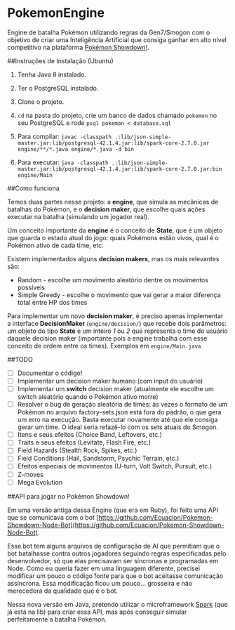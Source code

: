 # PokemonEngine

Engine de batalha Pokémon utilizando regras da Gen7/Smogon com o objetivo de criar uma Inteligência Artificial que consiga ganhar em alto nível competitivo na plataforma [Pokémon Showdown!](http://play.pokemonshowdown.com/).

##Instruções de Instalação (Ubuntu)

1. Tenha Java 8 instalado.

2. Ter o PostgreSQL instalado.

3. Clone o projeto.

3. `cd` na pasta do projeto, crie um banco de dados chamado `pokemon` no seu PostgreSQL e rode `psql pokemon < database.sql`

4. Para compilar: `javac -classpath .:lib/json-simple-master.jar:lib/postgresql-42.1.4.jar:lib/spark-core-2.7.0.jar engine/**/*.java engine/*.java -d bin`

5. Para executar: `java -classpath .:lib/json-simple-master.jar:lib/postgresql-42.1.4.jar:lib/spark-core-2.7.0.jar:bin engine/Main`

##Como funciona

Temos duas partes nesse projeto: a **engine**, que simula as mecânicas de batalhas do Pokémon, e o **decision maker**, que escolhe quais ações executar na batalha (simulando um jogador real).

Um conceito importante da **engine** é o conceito de **State**, que é um objeto que guarda o estado atual do jogo: quais Pokémons estão vivos, qual é o Pokémon ativo de cada time, etc.

Existem implementados alguns **decision makers**, mas os mais relevantes são:

 - Random - escolhe um movimento aleatório dentre os movimentos possíveis
 - Simple Greedy - escolhe o movimento que vai gerar a maior diferença total entre HP dos times

Para implementar um novo **decision maker**, é preciso apenas implementar a interface **DecisionMaker** (`engine/decision/`) que recebe dois parâmetros: um objeto do tipo **State** e um inteiro *1* ou *2* que representa o time do usuário daquele decision maker (importante pois a engine trabalha com esse conceito de ordem entre os times). Exemplos em `engine/Main.java`

##TODO

- [ ] Documentar o código!
- [ ] Implementar um decision maker humano (com input do usuário)
- [ ] Implementar um **switch** decision maker (atualmente ele escolhe um switch aleatório quando o Pokémon ativo morre)
- [ ] Resolver o bug de geração aleatória de times: às vezes o formato de um Pokémon no arquivo factory-sets.json está fora do padrão, o que gera um erro na execução. Basta executar novamente até que ele consiga gerar um time. O ideal seria refazê-lo com os sets atuais do Smogon.
- [ ] Itens e seus efeitos (Choice Band, Leftovers, etc.)
- [ ] Traits e seus efeitos (Levitate, Flash Fire, etc.)
- [ ] Field Hazards (Stealth Rock, Spikes, etc.)
- [ ] Field Conditions (Hail, Sandstorm, Psychic Terrain, etc.)
- [ ] Efeitos especiais de movimentos (U-turn, Volt Switch, Pursuit, etc.)
- [ ] Z-moves
- [ ] Mega Evolution

##API para jogar no Pokémon Showdown!

Em uma versão antiga dessa Engine (que era em Ruby), foi feito uma API que se comunicava com o bot [https://github.com/Ecuacion/Pokemon-Showdown-Node-Bot](https://github.com/Ecuacion/Pokemon-Showdown-Node-Bot).

Esse bot tem alguns arquivos de configuração de AI que permitiam que o bot batalhasse contra outros jogadores seguindo regras especificadas pelo desenvolvedor, só que elas precisavam ser síncronas e programadas em Node. Como eu queria fazer em uma linguagem diferente, precisei modificar um pouco o código fonte para que o bot aceitasse comunicação assíncrona. Essa modificação ficou um pouco... grosseira e não merecedora da qualidade que é o bot.

Nessa nova versão em Java, pretendo utilizar o microframework [Spark](http://sparkjava.com/) (que já está na lib) para criar essa API, mas após conseguir simular perfeitamente a batalha Pokémon.
